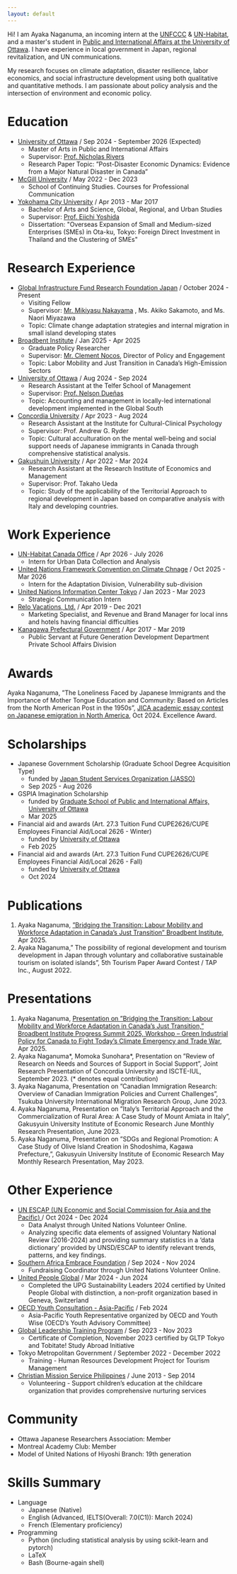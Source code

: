 ```yaml
---
layout: default
---
```


Hi! I am Ayaka Naganuma, an incoming intern at the [UNFCCC](https://unfccc.int/) & [UN-Habitat](https://unhabitat.org/), and a master's student in [Public and International Affairs at the University of Ottawa](https://www.uottawa.ca/faculty-social-sciences/public-international-affairs). I have experience in local government in Japan, regional revitalization, and UN communications. 

My research focuses on climate adaptation, disaster resilience, labor economics, and social infrastructure development using both qualitative and quantitative methods. I am passionate about policy analysis and the intersection of environment and economic policy.

# Education

- [University of Ottawa](https://www.uottawa.ca/en) / Sep 2024 - September 2026 (Expected)
  - Master of Arts in Public and International Affairs
  - Supervisor: [Prof. Nicholas Rivers](https://sites.google.com/site/nicholasjrivers/)
  - Research Paper Topic: ”Post-Disaster Economic Dynamics: Evidence from a Major Natural Disaster in Canada”
- [McGill University](https://www.mcgill.ca/) / May 2022 - Dec 2023
  - School of Continuing Studies. Courses for Professional Communication
- [Yokohama City University](https://www-user.yokohama-cu.ac.jp/~english/) / Apr 2013 - Mar 2017 
  - Bachelor of Arts and Science, Global, Regional, and Urban Studies
  - Supervisor: [Prof. Eiichi Yoshida](https://www.yokohama-cu.ac.jp/researcher/yoshidaeiichi.html)
  - Dissertation: "Overseas Expansion of Small and Medium-sized Enterprises (SMEs) in Ota-ku, Tokyo: Foreign Direct Investment in Thailand and the Clustering of SMEs" 

# Research Experience
- [Global Infrastructure Fund Research Foundation Japan](https://gif.or.jp/) / October 2024 - Present
  - Visiting Fellow 
  - Supervisor: [Mr. Mikiyasu Nakayama](https://gif.or.jp/wp-content/uploads/2025/05/GIF_Researcher_Nakayama_20250423.pdf) , Ms. Akiko Sakamoto, and Ms. Naori Miyazawa
  - Topic: Climate change adaptation strategies and internal migration in small island developing states
- [Broadbent Institute](https://www.broadbentinstitute.ca/) / Jan 2025 - Apr 2025
  - Graduate Policy Researcher
  - Supervisor: [Mr. Clement Nocos](https://broadbentinstitute.ca/people/clement-nocos/), Director of Policy and Engagement
  - Topic: Labor Mobility and Just Transition in Canada’s High-Emission Sectors
- [University of Ottawa](https://www.uottawa.ca/en) / Aug 2024 - Sep 2024
  - Research Assistant at the Telfer School of Management 
  - Supervisor: [Prof. Nelson Dueñas](https://telfer.uottawa.ca/en/directory/nelson-duenas/)
  - Topic: Accounting and management in locally-led international development implemented in the Global South
- [Concordia University](https://www.concordia.ca/) / Apr 2023 - Aug 2024
  - Research Assistant at the Institute for Cultural-Clinical Psychology 
  - Supervisor: Prof. Andrew G. Ryder
  - Topic: Cultural acculturation on the mental well-being and social support needs of Japanese immigrants in Canada through comprehensive statistical analysis.
- [Gakushuin University](https://www.univ.gakushuin.ac.jp/en/) / Apr 2022 - Mar 2024 
  - Research Assistant at the Research Institute of Economics and Management
  - Supervisor: Prof. Takaho Ueda
  - Topic: Study of the applicability of the Territorial Approach to regional development in Japan based on comparative analysis with Italy and developing countries.
 
# Work Experience

- [UN-Habitat Canada Office](https://unhabitat.org/news/13-dec-2022/united-nations-program-montreal-to-host-un-habitat-project-office) / Apr 2026 - July 2026
  - Intern for Urban Data Collection and Analysis
- [United Nations Framework Convention on Climate Chnage](https://unfccc.int/) / Oct 2025 - Mar 2026
  - Intern for the Adaptation Division, Vulnerability sub-division
- [United Nations Information Center Tokyo](https://www.unic.or.jp/info/un_agencies_japan/unic/?lang=en) / Jan 2023 - Mar 2023
  - Strategic Communication Intern 
- [Relo Vacations, Ltd.](https://www.relo.jp/english/group/tourism/) / Apr 2019 - Dec 2021
  - Marketing Specialist, and Revenue and Brand Manager for local inns and hotels having financial difficulties
- [Kanagawa Prefectural Government](https://www.pref.kanagawa.jp/) / Apr 2017 - Mar 2019
  - Public Servant at Future Generation Development Department Private School Affairs Division

# Awards
Ayaka Naganuma, ”The Loneliness Faced by Japanese Immigrants and the Importance of Mother Tongue
Education and Community: Based on Articles from the North American Post in the 1950s”, [JICA academic essay
contest on Japanese emigration in North America](https://www.jica.go.jp/domestic/jomm/whatsnew/2023/1526419_24083.html), Oct 2024. Excellence Award.

# Scholarships
- Japanese Government Scholarship (Graduate School Degree Acquisition Type)
  - funded by [Japan Student Services Organization (JASSO)](https://www.jasso.go.jp/en/index.html)
  - Sep 2025 - Aug 2026
- GSPIA Imagination Scholarship
  - funded by [Graduate School of Public and International Affairs, University of Ottawa](https://www.uottawa.ca/faculty-social-sciences/public-international-affairs/graduate)
  - Mar 2025
- Financial aid and awards (Art. 27.3 Tuition Fund CUPE2626/CUPE Employees Financial Aid/Local 2626 - Winter)
  - funded by [University of Ottawa](https://www.uottawa.ca/en)
  - Feb 2025
- Financial aid and awards (Art. 27.3 Tuition Fund CUPE2626/CUPE Employees Financial Aid/Local 2626 - Fall)
  - funded by [University of Ottawa](https://www.uottawa.ca/en)
  - Oct 2024

# Publications
1. Ayaka Naganuma, [”Bridging the Transition: Labour Mobility and Workforce Adaptation in Canada’s Just Transition”
Broadbent Institute](https://broadbentinstitute.ca/research/bridging-the-transition/), Apr 2025.
2. Ayaka Naganuma,” The possibility of regional development and tourism development in Japan through voluntary and collaborative sustainable tourism on isolated islands”, 5th Tourism Paper Award Contest / TAP Inc., August 2022.

# Presentations
1. Ayaka Naganuma, [Presentation on ”Bridging the Transition: Labour Mobility and Workforce Adaptation in Canada’s Just Transition,” Broadbent Institute Progress Summit 2025, Workshop – Green Industrial Policy for Canada to Fight Today’s Climate Emergency and Trade War](https://broadbentinstitute.ca/research/bridging-the-transition/), Apr 2025.
2. Ayaka Naganuma*, Momoka Sunohara*, Presentation on ”Review of Research on Needs and Sources of Support in Social Support”, Joint Research Presentation of Concordia University and ISCTE-IUL, September 2023. (* denotes equal contribution)
3. Ayaka Naganuma, Presentation on ”Canadian Immigration Research: Overview of Canadian Immigration Policies and Current Challenges”, Tsukuba University International Migration Research Group, June 2023.
4. Ayaka Naganuma, Presentation on ”Italy’s Territorial Approach and the Commercialization of Rural Area: A Case Study of Mount Amiata in Italy”, Gakusyuin University Institute of Economic Research June Monthly Research Presentation, June 2023.
5. Ayaka Naganuma, Presentation on ”SDGs and Regional Promotion: A Case Study of Olive Island Creation in Shodoshima, Kagawa Prefecture,”, Gakusyuin University Institute of Economic Research May Monthly Research Presentation, May 2023.

# Other Experience
- [UN ESCAP (UN Economic and Social Commission for Asia and the Pacific) ](https://www.unescap.org/our-work/countries-special-situations/ldc) / Oct 2024 - Dec 2024
  - Data Analyst through United Nations Volunteer Online.
  - Analyzing specific data elements of assigned Voluntary National Review (2016-2024) and providing summary statistics in a ‘data dictionary’ provided by UNSD/ESCAP to identify relevant trends, patterns, and key findings.
- [Southern Africa Embrace Foundation](https://sae-foundation.org/) / Sep 2024 - Nov 2024
  - Fundraising Coordinator through United Nations Volunteer Online.
- [United People Global](http://www.unitedpeople.global) / Mar 2024 - Jun 2024
  - Completed the UPG Sustainability Leaders 2024 certified by United People Global with distinction, a non-profit organization based in Geneva, Switzerland
- [OECD Youth Consultation - Asia-Pacific](https://www.oecd.org/about/civil-society/youth/youthwise/) / Feb 2024
  - Asia-Pacific Youth Representative organized by OECD and Youth Wise (OECD’s Youth Advisory Committee)
- [Global Leadership Training Program](https://www.gltp-tokyo.com/) / Sep 2023 - Nov 2023
  - Certificate of Completion, November 2023 certified by GLTP Tokyo and Tobitate! Study Abroad Initiative
- Tokyo Metropolitan Government / September 2022 - December 2022
  - Training - Human Resources Development Project for Tourism Management
- [Christian Mission Service Philippines](https://cms.org.ph/) / June 2013 - Sep 2014
  - Volunteering - Support children’s education at the childcare organization that provides comprehensive nurturing services

# Community
- Ottawa Japanese Researchers Association: Member
- Montreal Academy Club: Member
- Model of United Nations of Hiyoshi Branch: 19th generation

# Skills Summary
- Language
  - Japanese (Native)
  - English (Advanced, IELTS(Overall: 7.0(C1)): March 2024)
  - French (Elementary proficiency)
- Programming
  - Python (including statistical analysis by using scikit-learn and pytorch)
  - LaTeX
  - Bash (Bourne-again shell) 

